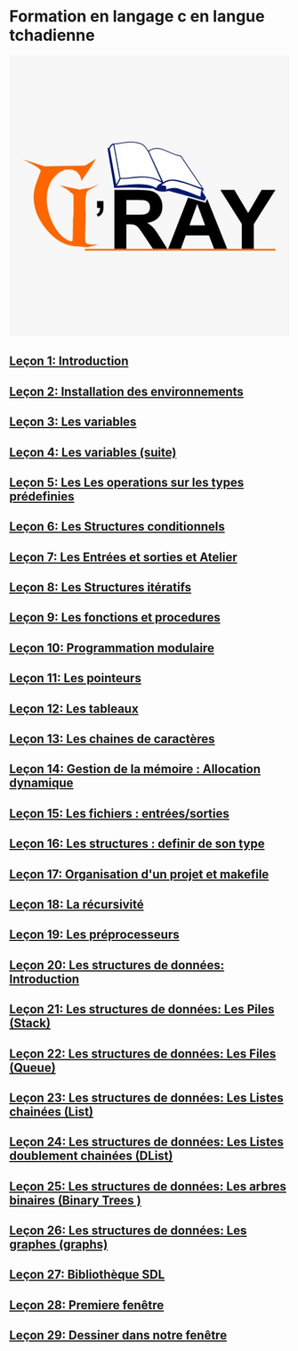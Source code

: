 # Formation en langage c en langue tchadienne

![](images/gray.jpeg)

## [Leçon 1: Introduction](docs/lecon1.md)

## [Leçon 2: Installation des environnements](docs/lecon2.md)

## [Leçon 3: Les variables](docs/lecon3.md)

## [Leçon 4: Les variables  (suite)](docs/lecon4.md)

## [Leçon 5: Les Les operations sur les types prédefinies](docs/lecon5.md)

## [Leçon 6: Les Structures conditionnels](docs/lecon6.md)

## [Leçon 7: Les Entrées et sorties et Atelier](docs/lecon7.md)

## [Leçon 8: Les Structures itératifs](docs/lecon8.md)

## [Leçon 9: Les fonctions et procedures](docs/lecon9.md)

## [Leçon 10: Programmation modulaire](docs/lecon10.md)

## [Leçon 11: Les pointeurs](docs/lecon11.md)

## [Leçon 12: Les tableaux](docs/lecon12.md)

## [Leçon 13: Les chaines de caractères](docs/lecon13.md)

## [Leçon 14: Gestion de la mémoire : Allocation dynamique](docs/lecon14.md)

## [Leçon 15: Les fichiers : entrées/sorties](docs/lecon15.md)

## [Leçon 16: Les structures : definir de son type](docs/lecon16.md)

## [Leçon 17: Organisation d'un projet et makefile](docs/lecon17.md)

## [Leçon 18: La récursivité](docs/lecon18.md)

## [Leçon 19: Les préprocesseurs](docs/lecon19.md)

## [Leçon 20: Les structures de données: Introduction](docs/lecon20.md)

## [Leçon 21: Les structures de données: Les Piles (Stack)](docs/lecon21.md)

## [Leçon 22: Les structures de données: Les Files (Queue)](docs/lecon22.md)

## [Leçon 23: Les structures de données: Les Listes chainées (List)](docs/lecon23.md)

## [Leçon 24: Les structures de données: Les Listes doublement chainées (DList)](docs/lecon24.md)

## [Leçon 25: Les structures de données: Les arbres binaires (Binary Trees )](docs/lecon25.md)

## [Leçon 26: Les structures de données: Les graphes (graphs)](docs/lecon26.md)

## [Leçon 27: Bibliothèque SDL](docs/lecon27.md)

## [Leçon 28: Premiere fenêtre](docs/lecon28.md)

## [Leçon 29: Dessiner dans notre fenêtre](docs/lecon29.md)
